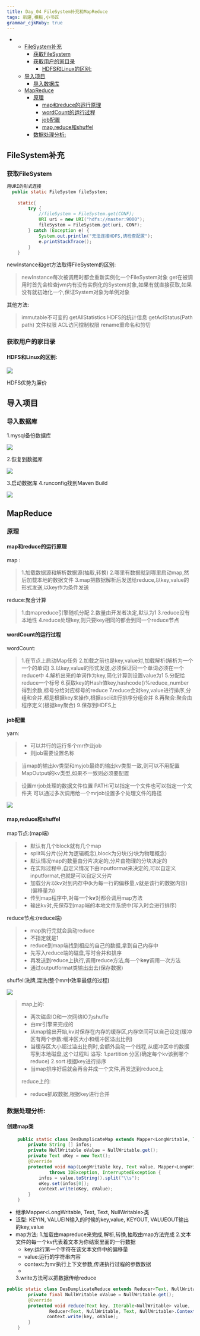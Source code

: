 ```yaml
---   
title: Day_04 FileSystem补充和MapReduce
tags: 新建,模板,小书匠
grammar_cjkRuby: true
---
```


-
	* [FileSystem补充](#filesystem补充)
		* [获取FileSystem](#获取filesystem)
		* [获取用户的家目录](#获取用户的家目录)
			* [HDFS和Linux的区别:](#hdfs和linux的区别)
	* [导入项目](#导入项目)
		* [导入数据库](#导入数据库)
	* [MapReduce](#mapreduce)
		* [原理](#原理)
			* [map和reduce的运行原理](#map和reduce的运行原理)
			* [wordCount的运行过程](#wordcount的运行过程)
			* [job配置](#job配置)
			* [map,reduce和shuffel](#mapreduce和shuffel)
		* [数据处理分析:](#数据处理分析)


## FileSystem补充

### 获取FileSystem

``` java 
用URI的形式连接
  public static FileSystem fileSystem;
    
    static{
    	try {
			//fileSystem = FileSystem.get(CONF);
			URI uri = new URI("hdfs://master:9000");
			fileSystem = FileSystem.get(uri, CONF);
		} catch (Exception e) {
			System.out.println("无法连接HDFS,请检查配置");
			e.printStackTrace();
		}
    }
```

newInstance和get方法取得FileSystem的区别:
> newInstance每次被调用时都会重新实例化一个FileSystem对象
> get在被调用时首先会检查jvm内有没有实例化的System对象,如果有就直接获取,如果没有就初始化一个,保证System对象为单例对象


其他方法:
> immutable不可变的 getAllStatistics HDFS的统计信息 getAclStatus(Path path) 文件权限
> ACL访问控制权限
> rename重命名和剪切

### 获取用户的家目录

#### HDFS和Linux的区别:

![][1]

HDFS优势为廉价

## 导入项目

### 导入数据库

1.mysql备份数据库

![][2]

2.恢复到数据库

![][3]

3.启动数据库
4.runconfig找到Maven Build 

![][4]

## MapReduce

### 原理
#### map和reduce的运行原理
map :

> 1.加载数据源和解析数据源(抽取,转换)
> 2.哪里有数据就到哪里启动map,然后加载本地的数据文件
> 3.map把数据解析后发送给reduce,以key,value的形式发送,以key作为条件发送

reduce:聚合计算

> 1.由mapreduce引擎随机分配
> 2.数量由开发者决定,默认为1
> 3.reduce没有本地性
> 4.reduce处理key,则只要key相同的都会到同一个reduce节点


#### wordCount的运行过程

wordCount:

> 1.在节点上启动Map任务
> 2.加载之前也是key,value对,加载解析(解析为一个一个的单词)
> 3.以key,value的形式发送,必须保证同一个单词必须在一个reduce中
> 4.解析出来的单词作为key,简化计算则设置value为1
> 5.分配给reduce一个标号
> 6.获取key的Hash值key,hashcode()%reduce_number得到余数,标号分给对应标号的reduce
> 7.reduce会对key,value进行排序,分组和合并,都是根据key来操作,根据ascii进行排序分组合并
> 8.再聚合:聚合由程序定义(根据key聚合)
> 9.保存到HDFS上

#### job配置
yarn:

> -  可以并行的运行多个mr作业job
>  -  则job需要设置名称


> 当map的输出kv类型和myjob最终的输出kv类型一致,则可以不用配置MapOutput的kv类型,如果不一致则必须要配置

> 设置mrjob处理的数据文件位置
>  PATH:可以指定一个文件也可以指定一个文件夹
>  可以通过多次调用给一个mrjob设置多个处理文件的路径

![][5]


#### map,reduce和shuffel

 map节点:(map端)
>   - 默认有几个block就有几个map
>   - split叫分片(分片为逻辑概念),block为分块(分块为物理概念)
>   - 默认情况map的数量由分片决定的,分片由物理的分块决定的
>   - 在实际过程中,自定义情况下由inputformat来决定的,可以自定义inputformat,也就是可以自定义分片
>   - 加载分片以kv对到内存中(k为每一行的偏移量,v就是该行的数据内容)(偏移量为)
>   - 传到map程序中,对每一个**kv**对都会调用map方法
>   - 输出kv对,先保存到map端的本地文件系统中(写入时会进行排序)

reduce节点:(reduce端)

> -  map执行完就会启动reduce
> -  不指定就是1
> -  reduce到map端找到相应的自己的数据,拿到自己内存中
> -  先写入reduce端的磁盘,写时合并和排序
> -  再发送到reduce上执行,调用reduce方法,每一个**key**调用一次方法
> -  通过outputformat类输出出去(保存数据)

shuffel:洗牌,混洗(整个mr中效率最低的过程)

![][6]

> map上的:
> -  两次磁盘IO和一次网络IO为shuffe
> -  由mr引擎来完成的
> -  从map输出开始,kv对保存在内存的缓存区,内存空间可以自己设定(缓冲区有两个参数:缓冲区大小和缓冲区溢出比例)
> -  当缓存区大小超过溢出比例时,会额外启动一个线程,从缓冲区中的数据写到本地磁盘,这个过程叫 溢写:
>     1.partition  分区(确定每个kv该到哪个reduce)
>     2.sort  根据key进行排序
> -  当map排序好后就会再合并成一个文件,再发送到reduce上
> 
> reduce上的:
> -  reduce抓取数据,根据key进行合并

### 数据处理分析:

#### 创建map类


``` java
	public static class DesDumplicateMap extends Mapper<LongWritable, Text, Text, NullWritable>{
		private String [] infos;
		private NullWritable oValue = NullWritable.get();
		private Text oKey = new Text();
		@Override
		protected void map(LongWritable key, Text value, Mapper<LongWritable, Text, Text, NullWritable>.Context context)
				throws IOException, InterruptedException {
			infos = value.toString().split("\\s");
			oKey.set(infos[0]);
			context.write(oKey, oValue);
		}
	}
```
 - 继承Mapper<LongWritable, Text, Text, NullWritable>类
 - 泛型:
  KEYIN, VALUEIN输入的时候的key,value, KEYOUT, VALUEOUT输出的key,value
-  map方法:
  1.加载由mapreduce来完成,解析,转换,抽取由map方法完成
  2.文本文件的每一个kv代表着文本为你结案里面的一行数据
      -   key:运行第一个字符在该文本文件中的偏移量
      -  value:运行的字符串内容
      -   context:为mr执行上下文参数,传递执行过程的参数数据
      -   
   3.write方法可以把数据传给reduce

``` java
public static class DesDumplicateReduce extends Reducer<Text, NullWritable, Text, NullWritable>{
		private final NullWritable oValue = NullWritable.get();
		@Override
		protected void reduce(Text key, Iterable<NullWritable> value,
				Reducer<Text, NullWritable, Text, NullWritable>.Context context) throws IOException, InterruptedException {
		       context.write(key, oValue);
		}
	}
```

> 


 


  [1]: https://www.github.com/wxdsunny/images/raw/master/1507856630431.jpg
  [2]: https://www.github.com/wxdsunny/images/raw/master/1507858316284.jpg
  [3]: https://www.github.com/wxdsunny/images/raw/master/1507858380078.jpg
  [4]: https://www.github.com/wxdsunny/images/raw/master/1507896385839.jpg
  [5]: https://www.github.com/wxdsunny/images/raw/master/1507906725866.jpg
  [6]: https://www.github.com/wxdsunny/images/raw/master/1507907985917.jpg